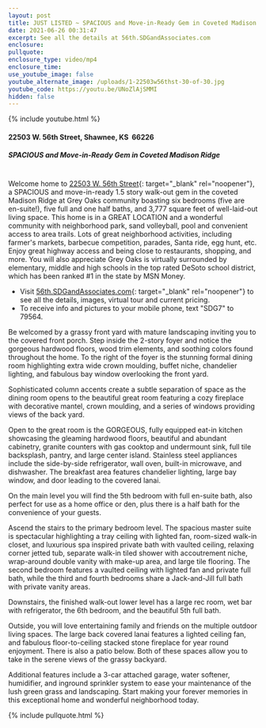 ```yaml
---
layout: post
title: JUST LISTED ~ SPACIOUS and Move-in-Ready Gem in Coveted Madison Ridge
date: 2021-06-26 00:31:47
excerpt: See all the details at 56th.SDGandAssociates.com
enclosure:
pullquote:
enclosure_type: video/mp4
enclosure_time:
use_youtube_image: false
youtube_alternate_image: /uploads/1-22503w56thst-30-of-30.jpg
youtube_code: https://youtu.be/UNoZlAjSMMI
hidden: false
---
```

{% include youtube.html %}

#### 22503 W. 56th Street, Shawnee, KS&nbsp; 66226

##### SPACIOUS and Move-in-Ready Gem in Coveted Madison Ridge<br>&nbsp;

Welcome home to [22503 W. 56th Street](http://56th.SDGandAssociates.com){: target="_blank" rel="noopener"}, a SPACIOUS and move-in-ready 1.5 story walk-out gem in the coveted Madison Ridge at Grey Oaks community boasting six bedrooms (five are en-suite\!), five full and one half baths, and 3,777 square feet of well-laid-out living space. This home is in a GREAT LOCATION and a wonderful community with neighborhood park, sand volleyball, pool and convenient access to area trails. Lots of great neighborhood activities, including farmer's markets, barbecue competition, parades, Santa ride, egg hunt, etc. Enjoy great highway access and being close to restaurants, shopping, and more. You will also appreciate Grey Oaks is virtually surrounded by elementary, middle and high schools in the top rated DeSoto school district, which has been ranked \#1 in the state by MSN Money.

* Visit [56th.SDGandAssociates.com](http://56th.SDGandAssociates.com){: target="_blank" rel="noopener"} to see all the details, images, virtual tour and current pricing.
* To receive info and pictures to your mobile phone, text "SDG7" to 79564.

Be welcomed by a grassy front yard with mature landscaping inviting you to the covered front porch. Step inside the 2-story foyer and notice the gorgeous hardwood floors, wood trim elements, and soothing colors found throughout the home. To the right of the foyer is the stunning formal dining room highlighting extra wide crown moulding, buffet niche, chandelier lighting, and fabulous bay window overlooking the front yard.

Sophisticated column accents create a subtle separation of space as the dining room opens to the beautiful great room featuring a cozy fireplace with decorative mantel, crown moulding, and a series of windows providing views of the back yard.

Open to the great room is the GORGEOUS, fully equipped eat-in kitchen showcasing the gleaming hardwood floors, beautiful and abundant cabinetry, granite counters with gas cooktop and undermount sink, full tile backsplash, pantry, and large center island. Stainless steel appliances include the side-by-side refrigerator, wall oven, built-in microwave, and dishwasher. The breakfast area features chandelier lighting, large bay window, and door leading to the covered lanai.

On the main level you will find the 5th bedroom with full en-suite bath, also perfect for use as a home office or den, plus there is a half bath for the convenience of your guests.

Ascend the stairs to the primary bedroom level. The spacious master suite is spectacular highlighting a tray ceiling with lighted fan, room-sized walk-in closet, and luxurious spa inspired private bath with vaulted ceiling, relaxing corner jetted tub, separate walk-in tiled shower with accoutrement niche, wrap-around double vanity with make-up area, and large tile flooring. The second bedroom features a vaulted ceiling with lighted fan and private full bath, while the third and fourth bedrooms share a Jack-and-Jill full bath with private vanity areas.

Downstairs, the finished walk-out lower level has a large rec room, wet bar with refrigerator, the 6th bedroom, and the beautiful 5th full bath.

Outside, you will love entertaining family and friends on the multiple outdoor living spaces. The large back covered lanai features a lighted ceiling fan, and fabulous floor-to-ceiling stacked stone fireplace for year round enjoyment. There is also a patio below. Both of these spaces allow you to take in the serene views of the grassy backyard.

Additional features include a 3-car attached garage, water softener, humidifier, and inground sprinkler system to ease your maintenance of the lush green grass and landscaping. Start making your forever memories in this exceptional home and wonderful neighborhood today.

{% include pullquote.html %}
